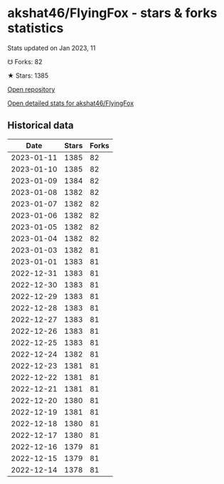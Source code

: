# akshat46/FlyingFox - stars & forks statistics

Stats updated on Jan 2023, 11

☋ Forks: 82

★ Stars: 1385

[Open repository](https://github.com/akshat46/FlyingFox)

[Open detailed stats for akshat46/FlyingFox](https://reviewgithub.com/rep/akshat46/FlyingFox)

## Historical data
| Date | Stars | Forks |
|------|-------|-------|
| 2023-01-11 | 1385 | 82 | 
| 2023-01-10 | 1385 | 82 | 
| 2023-01-09 | 1384 | 82 | 
| 2023-01-08 | 1382 | 82 | 
| 2023-01-07 | 1382 | 82 | 
| 2023-01-06 | 1382 | 82 | 
| 2023-01-05 | 1382 | 82 | 
| 2023-01-04 | 1382 | 82 | 
| 2023-01-03 | 1382 | 81 | 
| 2023-01-01 | 1383 | 81 | 
| 2022-12-31 | 1383 | 81 | 
| 2022-12-30 | 1383 | 81 | 
| 2022-12-29 | 1383 | 81 | 
| 2022-12-28 | 1383 | 81 | 
| 2022-12-27 | 1383 | 81 | 
| 2022-12-26 | 1383 | 81 | 
| 2022-12-25 | 1383 | 81 | 
| 2022-12-24 | 1382 | 81 | 
| 2022-12-23 | 1381 | 81 | 
| 2022-12-22 | 1381 | 81 | 
| 2022-12-21 | 1381 | 81 | 
| 2022-12-20 | 1380 | 81 | 
| 2022-12-19 | 1381 | 81 | 
| 2022-12-18 | 1380 | 81 | 
| 2022-12-17 | 1380 | 81 | 
| 2022-12-16 | 1379 | 81 | 
| 2022-12-15 | 1379 | 81 | 
| 2022-12-14 | 1378 | 81 | 

